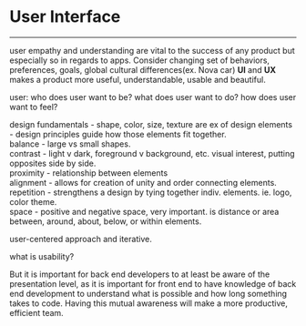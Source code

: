 # User Interface

---

user empathy and understanding are vital to the success of any product but especially so in regards to apps. Consider changing set of behaviors, preferences, goals, global cultural differences\(ex. Nova car\) **UI** and **UX** makes a product more useful, understandable, usable and beautiful.

user: who does user want to be? what does user want to do? how does user want to feel?

design fundamentals - shape, color, size, texture are ex of design elements - design principles guide how those elements fit together.  
    balance - large vs small shapes.  
    contrast - light v dark, foreground v background, etc. visual interest, putting opposites side by side.  
    proximity - relationship between elements  
    alignment - allows for creation of unity and order connecting elements.  
    repetition - strengthens a design by tying together indiv. elements. ie. logo, color theme.  
    space - positive and negative space, very important. is distance or area between, around, about, below, or within elements.

user-centered approach and iterative.

what is usability?

But it is important for back end developers to at least be aware of the presentation level, as it is important for front end to have knowledge of back end development to understand what is possible and how long something takes to code. Having this mutual awareness will make a more productive, efficient team.



